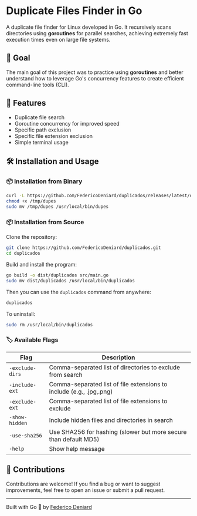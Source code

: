# Duplicate Files Finder in Go

A duplicate file finder for Linux developed in Go. It recursively scans directories using **goroutines** for parallel searches, achieving extremely fast execution times even on large file systems.

## 🚀 Goal

The main goal of this project was to practice using **goroutines** and better understand how to leverage Go's concurrency features to create efficient command-line tools (CLI).

## 🔧 Features

- Duplicate file search
- Goroutine concurrency for improved speed
- Specific path exclusion
- Specific file extension exclusion
- Simple terminal usage

## 🛠️ Installation and Usage

### 📦 Installation from Binary

```bash
curl -L https://github.com/FedericoDeniard/duplicados/releases/latest/download/dupes -o /tmp/dupes
chmod +x /tmp/dupes
sudo mv /tmp/dupes /usr/local/bin/dupes
```

### 📦 Installation from Source

Clone the repository:

```bash
git clone https://github.com/FedericoDeniard/duplicados.git
cd duplicados
```

Build and install the program:

```bash
go build -o dist/duplicados src/main.go
sudo mv dist/duplicados /usr/local/bin/duplicados
```

Then you can use the `duplicados` command from anywhere:

```bash
duplicados
```

To uninstall:

```bash
sudo rm /usr/local/bin/duplicados
```

### 🏷️ Available Flags

| Flag            | Description                                                          |
| --------------- | -------------------------------------------------------------------- |
| `-exclude-dirs` | Comma-separated list of directories to exclude from search           |
| `-include-ext`  | Comma-separated list of file extensions to include (e.g., .jpg,.png) |
| `-exclude-ext`  | Comma-separated list of file extensions to exclude                   |
| `-show-hidden`  | Include hidden files and directories in search                       |
| `-use-sha256`   | Use SHA256 for hashing (slower but more secure than default MD5)     |
| `-help`         | Show help message                                                    |

## 🤝 Contributions

Contributions are welcome! If you find a bug or want to suggest improvements, feel free to open an issue or submit a pull request.

---

Built with Go 🦫 by [Federico Deniard](https://github.com/FedericoDeniard)
